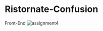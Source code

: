 # Ristornate-Confusion
 Front-End
![assignment4](https://user-images.githubusercontent.com/51195476/88458925-27dc4100-ce46-11ea-92f1-655967e168a2.PNG)
